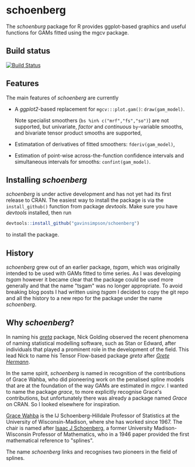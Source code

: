 # schoenberg

The *schoenburg* package for R provides ggplot-based graphics and useful functions for GAMs fitted using the mgcv package.

## Build status

[![Build Status](https://travis-ci.org/gavinsimpson/schoenberg.svg?branch=master)](https://travis-ci.org/gavinsimpson/schoenberg)

## Features

The main features of *schoenberg* are currently

* A *ggplot2*-based replacement for `mgcv:::plot.gam()`: `draw(gam_model)`.

    Note specialist smoothers (`bs %in% c("mrf","fs","so")`) are not supported, but univariate, *factor* and *continuous* `by`-variable smooths, and bivariate tensor product smooths are supported,

* Estimatation of derivatives of fitted smoothers: `fderiv(gam_model)`,

* Estimation of point-wise across-the-function confidence intervals and simultaneous intervals for smooths: `confint(gam_model)`.

## Installing *schoenberg*

*schoenberg* is under active development and has not yet had its first release to CRAN. The easiest way to install the package is via the `install_github()` function from package *devtools*. Make sure you have *devtools* installed, then run

```r
devtools::install_github("gavinsimpson/schoenberg")
```

to install the package.

## History

*schoenberg* grew out of an earlier package, *tsgam*, which was originally intended to be used with GAMs fitted to time series. As I was developing *tsgam* however it became clear that the package could be used more generally and that the name "tsgam" was no longer appropriate. To avoid breaking blog posts I had written using *tsgam* I decided to copy the git repo and all the history to a new repo for the package under the name *schoenberg*.

## Why *schoenberg*?

In naming his [*greta*](https://github.com/greta-dev/greta) package, Nick Golding observed the recent phenomena of naming statistical modelling software, such as Stan or Edward, after individuals that played a prominent role in the development of the field. This lead Nick to name his Tensor Flow-based package *greta* after [*Grete Hermann*](https://greta-dev.github.io/greta/why_greta.html).

In the same spirit, *schoenberg* is named in recognition of the contributions of Grace Wahba, who did pioneering work on the penalised spline models that are at the foundation of the way GAMs are estimated in *mgcv*. I wanted to name the package *grace*, to more explicitly recognise Grace's contributions, but unfortunately there was already a package named *Grace* on CRAN. So I looked elsewhere for inspiration.

[Grace Wahba](https://en.wikipedia.org/wiki/Grace_Wahba) is the IJ Schoenberg-Hilldale Professor of Statistics at the University of Wisconsin-Madison, where she has worked since 1967. The chair is named after [Isaac J Schoenberg](https://en.wikipedia.org/wiki/Isaac_Jacob_Schoenberg), a former University Madison-Wisconsin Professor of Mathematics, who in a 1946 paper provided the first mathematical reference to "splines".

The name *schoenberg* links and recognises two pioneers in the field of splines.
